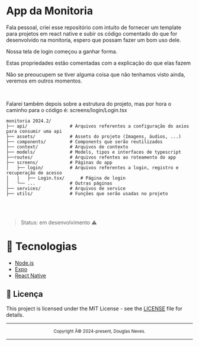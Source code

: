 <div align="left">
  <h1>App da Monitoria</h1>
 
  <p>Fala pessoal, criei esse repositório com intuito de fornecer um template para projetos em react native e subir os código comentado do que for desenvolvido na monitoria, espero que possam fazer um bom uso dele.</p>
  <p>Nossa tela de login começou a ganhar forma.</p>
  <p>Estas propriedades estão comentadas com a explicação do que elas fazem</p>
  <p>Não se preoucupem se tiver alguma coisa que não tenhamos visto ainda, veremos em outros momentos.</p>

 <br>

 <p>Falarei também depois sobre a estrutura do projeto, mas por hora o caminho para o código é: screens/login/Login.tsx</p>

```plaintext
monitoria 2024.2/
├── api/                # Arquivos referentes a configuração do axios para consumir uma api
├── assets/             # Assets do projeto (Imagens, áudios, ...)
├── components/         # Components que serão reutilizados
├── context/            # Arquivos de contexto
├── models/             # Models, tipos e interfaces de typescript
├──routes/              # Arquivos refentes ao roteamento do app
├── screens/            # Páginas do app
│   ├── login/          # Arquivos referentes a login, registro e recuperação de acesso
│   |   ├── Login.tsx/      # Página de login
│   └── ...             # Outras páginas
├── services/           # Arquivos de service
├── utils/              # Funções que serão usadas no projeto
```

</div>

<br>
<br>

> Status: em desenvolvimento ⚠️

# 📱 Tecnologias

- [Node.js](https://nodejs.org/en/)
- [Expo](https://expo.io/)
- [React Native](https://reactnative.dev/)

## 📝 Licença

This project is licensed under the MIT License - see the [LICENSE](LICENSE) file for details.

<hr>
<div align="center">
  <sub>Copyright Â© 2024-present, Douglas Neves.</sub>
</div>
<hr>
